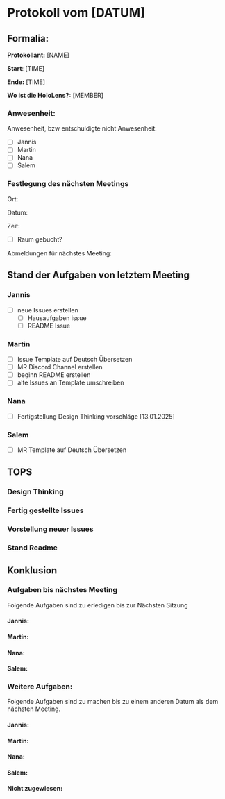 # Protokoll vom [DATUM]

## Formalia:
**Protokollant:** [NAME]

**Start**: [TIME]

**Ende:** [TIME]

**Wo ist die HoloLens?:** [MEMBER]

### Anwesenheit:
Anwesenheit, bzw entschuldigte nicht Anwesenheit:
* [ ]  Jannis
* [ ]  Martin
* [ ]  Nana
* [ ]  Salem

### Festlegung des nächsten Meetings
Ort:

Datum:

Zeit:

* [ ] Raum gebucht?

Abmeldungen für nächstes Meeting:

## Stand der Aufgaben von letztem Meeting

### Jannis
* [ ] neue Issues erstellen
    * [ ] Hausaufgaben issue
    * [ ] README Issue

### Martin
* [ ] Issue Template auf Deutsch Übersetzen
* [ ] MR Discord Channel erstellen
* [ ] beginn README erstellen
* [ ] alte Issues an Template umschreiben

### Nana
* [ ] Fertigstellung Design Thinking vorschläge [13.01.2025]

### Salem
* [ ] MR Template auf Deutsch Übersetzen

## TOPS

### Design Thinking

### Fertig gestellte Issues

### Vorstellung neuer Issues

### Stand Readme



## Konklusion

### Aufgaben bis nächstes Meeting
Folgende Aufgaben sind zu erledigen bis zur Nächsten Sitzung

#### Jannis:

#### Martin:

#### Nana:

#### Salem:


### Weitere Aufgaben:
Folgende Aufgaben sind zu machen bis zu einem anderen Datum als dem nächsten Meeting.

#### Jannis:

#### Martin:

#### Nana:

#### Salem:

#### Nicht zugewiesen: